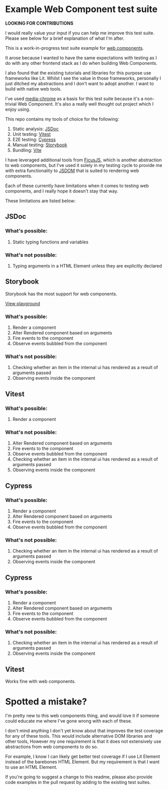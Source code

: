 # Example Web Component test suite

**LOOKING FOR CONTRIBUTIONS**

I would really value your input if you can help me improve this test suite. Please see below for a brief explanation of what I'm after. 


This is a work-in-progress test suite example for [web components](https://developer.mozilla.org/en-US/docs/Web/API/Web_Components).

It arose because I wanted to have the same expectations with testing as I do with any other frontend stack as I do when building Web Components.

I also found that the existing tutorials and libraries for this purpose use frameworks like Lit. Whilst I see the value in those frameworks, personally I just ditched my abstractions and I don't want to adopt another. I want to build with native web tools.

I've used [media-chrome](https://www.media-chrome.org/) as a basis for this test suite because it's a non-trivial Web Component. It's also a really well thought out project which I enjoy using.

This repo contains my tools of choice for the following:

1. Static analysis: [JSDoc](https://jsdoc.app/)
2. Unit testing: [Vitest](https://vitest.dev/)
3. E2E testing: [Cypress](https://www.cypress.io/)
4. Manual testing: [Storybook](https://storybook.js.org/)
5. Bundling: [Vite](https://vitejs.dev/)

I have leveraged additional tools from [FicusJS](https://www.ficusjs.org/), which is another abstraction to web components, but I've used it solely in my testing cycle to provide me with extra functionality to [JSDOM](https://www.npmjs.com/package/jsdom) that is suited to rendering web components.

Each of these currently have limitations when it comes to testing web components, and I really hope it doesn't stay that way.


These limitations are listed below:

## JSDoc

### What's possible:

1. Static typing functions and variables 

### What's not possible:

1. Typing arguments in a HTML Element unless they are explicitly declared


## Storybook

Storybook has the most support for web components.

[View playground](https://example-web-components-test-suite.netlify.app/storybook)

### What's possible:

1. Render a component
2. Alter Rendered component based on arguments
3. Fire events to the component
4. Observe events bubbled from the component

### What's not possible:

1. Checking whether an item in the internal ui has rendered as a result of arguments passed
2. Observing events inside the component

## Vitest

### What's possible:

1. Render a component

### What's not possible:

1. Alter Rendered component based on arguments
2. Fire events to the component
3. Observe events bubbled from the component
1. Checking whether an item in the internal ui has rendered as a result of arguments passed
2. Observing events inside the component

## Cypress

### What's possible:

1. Render a component
2. Alter Rendered component based on arguments
3. Fire events to the component
4. Observe events bubbled from the component

### What's not possible:

1. Checking whether an item in the internal ui has rendered as a result of arguments passed
2. Observing events inside the component


## Cypress

### What's possible:

1. Render a component
2. Alter Rendered component based on arguments
3. Fire events to the component
4. Observe events bubbled from the component

### What's not possible:

1. Checking whether an item in the internal ui has rendered as a result of arguments passed
2. Observing events inside the component

## Vitest

Works fine with web components.

# Spotted a mistake?

I'm pretty new to this web components thing, and would love it if someone could educate me where I've gone wrong with each of these.

I don't mind anything I don't yet know about that improves the test coverage for any of these tools. This would include alternative DOM libraries and other tools, However my one requirement is that it does not extensively use abstractions from web components to do so. 

For example, I know I can likely get better test coverage if I use Lit Element instead of the barebones HTML Element. But my requirement is that I want to use an HTML Element.

If you're going to suggest a change to this readme, please also provide code examples in the pull request by adding to the existing test suites.